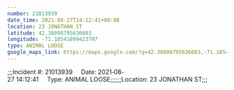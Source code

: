 ```yaml
---
number: 21013939
date_time: 2021-08-27T14:12:41+00:00
location: 23 JONATHAN ST
latitude: 42.38098795636603
longitude: -71.18541699423707
type: ANIMAL LOOSE
google_maps_link: https://maps.google.com/?q=42.38098795636603,-71.18541699423707
---
```


;;;Incident #: 21013939     Date: 2021‐08‐27 14:12:41     Type: ANIMAL LOOSE;;;;;;Location: 23 JONATHAN ST;;;
